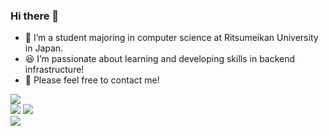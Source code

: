 ### Hi there 👋

- 🏫 I’m a student majoring in computer science at Ritsumeikan University in Japan.
- 😆 I’m passionate about learning and developing skills in backend infrastructure!
- 💬 Please feel free to contact me!

<picture>
  <source
    srcset="http://github-profile-summary-cards.vercel.app/api/cards/profile-details?username=rai62&theme=github_dark"
    media="(prefers-color-scheme: dark)"
  />
  <source
    srcset="http://github-profile-summary-cards.vercel.app/api/cards/profile-details?username=rai62&theme=github"
    media="(prefers-color-scheme: light), (prefers-color-scheme: no-preference)"
  />
  <img src="http://github-profile-summary-cards.vercel.app/api/cards/profile-details?username=rai62&theme=github" />
</picture>

<br />

<picture>
  <source
    srcset="http://github-profile-summary-cards.vercel.app/api/cards/stats?username=rai62&theme=github_dark"
    media="(prefers-color-scheme: dark)"
  />
  <source
    srcset="http://github-profile-summary-cards.vercel.app/api/cards/stats?username=rai62&theme=github"
    media="(prefers-color-scheme: light), (prefers-color-scheme: no-preference)"
  />
  <img src="http://github-profile-summary-cards.vercel.app/api/cards/stats?username=rai62&theme=github" />
</picture>

<picture>
  <source
    srcset="http://github-profile-summary-cards.vercel.app/api/cards/productive-time?username=rai62&theme=github_dark&utcOffset=9"
    media="(prefers-color-scheme: dark)"
  />
  <source
    srcset="http://github-profile-summary-cards.vercel.app/api/cards/productive-time?username=rai62&theme=github&utcOffset=9"
    media="(prefers-color-scheme: light), (prefers-color-scheme: no-preference)"
  />
  <img src="http://github-profile-summary-cards.vercel.app/api/cards/productive-time?username=rai62&theme=github&utcOffset=9" />
</picture>

<br />

<picture>
  <source
    srcset="https://github-readme-stats.vercel.app/api/top-langs/?username=rai62&exclude_repo=homebrew-screanswer&size_weight=0.5&count_weight=0.5&theme=github_dark"
    media="(prefers-color-scheme: dark)"
  />
  <source
    srcset="https://github-readme-stats.vercel.app/api/top-langs/?username=rai62&exclude_repo=homebrew-screanswer&size_weight=0.5&count_weight=0.5&theme=github"
    media="(prefers-color-scheme: light), (prefers-color-scheme: no-preference)"
  />
  <img src="https://github-readme-stats.vercel.app/api/top-langs/?username=rai62&exclude_repo=homebrew-screanswer&size_weight=0.5&count_weight=0.5&theme=github" />
</picture>
